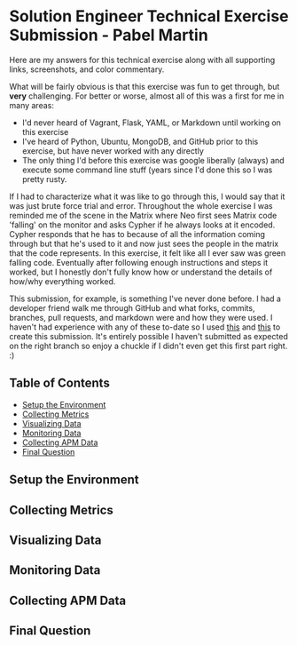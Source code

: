 # Solution Engineer Technical Exercise Submission - Pabel Martin

Here are my answers for this technical exercise along with all supporting links, screenshots, and color commentary.

What will be fairly obvious is that this exercise was fun to get through, but **very** challenging.  For better or worse, almost all of this was a first for me in many areas:
  * I'd never heard of Vagrant, Flask, YAML, or Markdown until working on this exercise
  * I've heard of Python, Ubuntu, MongoDB, and GitHub prior to this exercise, but have never worked with any directly
  * The only thing I'd before this exercise was google liberally (always) and execute some command line stuff (years since I'd done this so I was pretty rusty.
  
If I had to characterize what it was like to go through this, I would say that it was just brute force trial and error.  Throughout the whole exercise I was reminded me of the scene in the Matrix where Neo first sees Matrix code 'falling' on the monitor and asks Cypher if he always looks at it encoded. Cypher responds that he has to because of all the information coming through but that he's used to it and now just sees the people in the matrix that the code represents.  In this exercise, it felt like all I ever saw was green falling code.  Eventually after following enough instructions and steps it worked, but I honestly don't fully know how or understand the details of how/why everything worked.

This submission, for example, is something I've never done before.  I had a developer friend walk me through GitHub and what forks, commits, branches, pull requests, and markdown were and how they were used.  I haven't had experience with any of these to-date so I used [this](https://github.com/adam-p/markdown-here/wiki/Markdown-Cheatsheet) and [this](https://stackoverflow.com/questions/2822089/how-to-link-to-part-of-the-same-document-in-markdown/16426829#16426829) to create this submission.  It's entirely possible I haven't submitted as expected on the right branch so enjoy a chuckle if I didn't even get this first part right.  :)



## Table of Contents

  * [Setup the Environment](#setup-the-environment)
  * [Collecting Metrics](#collecting-metrics)
  * [Visualizing Data](#visualizing-data)
  * [Monitoring Data](#monitoring-data)
  * [Collecting APM Data](#collecting-apm-data)
  * [Final Question](#final-question)
  


## Setup the Environment




## Collecting Metrics


## Visualizing Data


## Monitoring Data


## Collecting APM Data


## Final Question




